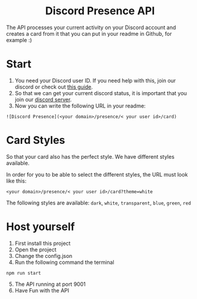 <h1 align="center"> Discord Presence API </h1> 
The API processes your current activity on your Discord account and creates a card from it that you can put in your readme in Github, for example :)

# Start
1. You need your Discord user ID. If you need help with this, join our discord or check out [this guide](https://support.discord.com/hc/en-us/articles/206346498-Where-can-I-find-my-User-Server-Message-ID-).
2. So that we can get your current discord status, it is important that you join our [discord server](https://discord.com/).
3. Now you can write the following URL in your readme:
```
![Discord Presence](<your domain>/presence/< your user id>/card)
```

# Card Styles
So that your card also has the perfect style. We have different styles available.

In order for you to be able to select the different styles, the URL must look like this:
```
<your domain>/presence/< your user id>/card?theme=white
```
The following styles are available: `dark`, `white`, `transparent`, `blue`, `green`, `red`

# Host yourself
1. First install this project
2. Open the project
3. Change the config.json
4. Run the following command the terminal
```
npm run start
```
5. The API running at port 9001
6. Have Fun with the API
